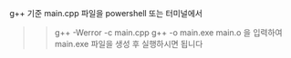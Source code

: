
g++ 기준 main.cpp 파일을 powershell 또는 터미널에서
>> g++ -Werror -c main.cpp 
>> g++ -o main.exe main.o
을 입력하여 main.exe 파일을 생성 후 실행하시면 됩니다
